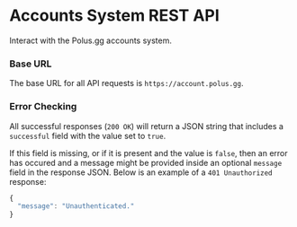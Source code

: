 # Accounts System REST API

Interact with the Polus.gg accounts system.

### Base URL

The base URL for all API requests is `https://account.polus.gg`.

### Error Checking

All successful responses (`200 OK`) will return a JSON string that includes a `successful` field with the value set to `true`.

If this field is missing, or if it is present and the value is `false`, then an error has occured and a message might be provided inside an optional `message` field in the response JSON. Below is an example of a `401 Unauthorized` response:

```ts
{
  "message": "Unauthenticated."
}
```

